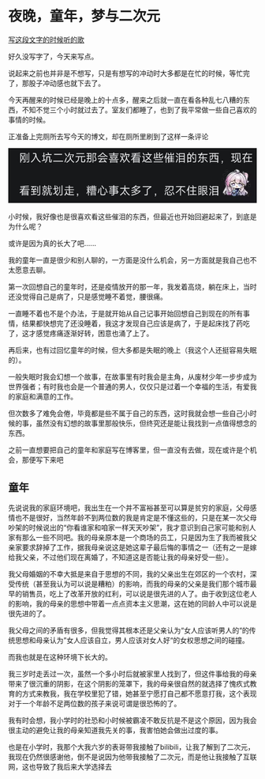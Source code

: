 # 夜晚，童年，梦与二次元

[写这段文字的时候听的歌](https://www.bilibili.com/video/BV1X6fjYdE45/?spm_id_from=333.337.search-card.all.click&vd_source=9376a85d54558433ad7f11594f35ffa4)

好久没写字了，今天来写点。

说起来之前也并非是不想写，只是有想写的冲动时大多都是在忙的时候，等忙完了，那股子冲动感也就下去了。

今天再醒来的时候已经是晚上的十点多，醒来之后就一直在看各种乱七八糟的东西，不知不觉三个小时就过去了。室友们都睡了，也到了我平常做一些自己喜欢的事情的时候。

正准备上完厕所去写今天的博文，却在厕所里刷到了这样一条评论

![ac545cd204e6ddc3f1bca97d254428ff.jpg](https://raw.githubusercontent.com/CoteNite/Blog_img/master/blogImg/ac545cd204e6ddc3f1bca97d254428ff.jpg)

小时候，我好像也是很喜欢看这些催泪的东西，但最近也开始回避起来了，到底是为什么呢？

或许是因为真的长大了吧......

我的童年一直是很少和别人聊的，一方面是没什么机会，另一方面就是我自己也不太愿意去聊。

第一次回想自己的童年时，还是疫情放开的那一年，我发着高烧，躺在床上，当时还没觉得自己是病了，只是感觉睡不着觉，腰很痛。

一直睡不着也不是个办法，于是就开始从自己记事开始回想自己到现在的所有事情，结果都快想完了还没睡着，我这才发现自己应该是病了，于是起床找了药吃了，这才感觉疼痛逐渐好转，困意也涌了上了。

再后来，也有过回忆童年的时候，但大多都是失眠的晚上（我这个人还挺容易失眠的）。

一般失眠时我会幻想一个故事，在故事里有时我会是主角，从废材少年一步步成为世界强者；有时我也会是一个普通的男人，仅仅只是过着一个幸福的生活，有爱我的家庭和满意的工作。

但次数多了难免会倦，毕竟都是些不属于自己的东西，这时我就会想一些自己小时候的事，虽然没有幻想的故事里那般快乐，但终究还是能让我找到一点值得想念的东西。

之前一直想要把自己的童年和家庭写在博客里，但一直没有去做，现在或许是个机会，那便写下来吧

## 童年

先说说我的家庭环境吧，我出生在一个并不富裕甚至可以算是贫穷的家庭，父母感情也不是很好，当然年龄不到两位数的我是肯定是不懂这些的，只是在某一次父母吵架的时候说出的“你看谁家和咱家一样天天吵架”，我才意识到自己家可能和别人家有那么一些不同吧。我的母亲原本是一个商场的员工，只是因为生了我而被我父亲家要求辞掉了工作，据我母亲说这是她这辈子最后悔的事情之一（还有之一是嫁给我父亲，不过他们现在离婚了，不知道这是否能让我的母亲好受一些）。

我父母婚姻的不幸大抵是来自于思想的不同，我的父亲出生在郊区的一个农村，深受传统（甚至我认为可以说是糟粕）的影响，而我的母亲的父亲是我们那个城市最早的销售员，吃上了改革开放的红利，可以说是很先进的人了。由于收到这位老人的影响，我的母亲的思想中带着一点点资本主义思潮，这在她的同龄人中可以说是很先进的了。

我父母之间的矛盾有很多，但我觉得其根本还是父亲认为“女人应该听男人的“的传统思想和母亲认为”女人应该自立，男人应该对女人好“的女权思想之间的碰撞。

而我也就是在这种环境下长大的。

我三岁时走丢过一次，虽然一个多小时后就被家里人找到了，但这件事给我的母亲带来了很沉重的阴影，在这个阴影的笼罩下，我的母亲很自然的就选择了愧疚式教育的方式来教我，我在学校里犯了错，她甚至宁愿打自己都不愿意打我，这个表现对于一个年龄不足两位数的孩子来说可谓是很恐怖的了。

我有时会想，我小学时的社恐和小时候被霸凌不敢反抗是不是这个原因，因为我会很主动的避免让我的母亲知道我先关的事，我害怕她会做出过度的事。

也是在小学时，我那个大我六岁的表哥带我接触了bilibili，让我了解到了二次元，我现在仍然很感谢他，倒不是说因为他带我接触了二次元，而是他让我接触了互联网，这也导致了我后来大学选择去
